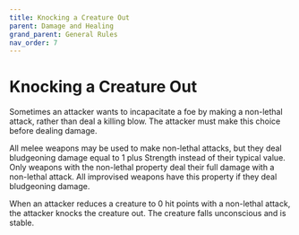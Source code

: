 ```yaml
---
title: Knocking a Creature Out
parent: Damage and Healing
grand_parent: General Rules
nav_order: 7
---
```


# Knocking a Creature Out
Sometimes an attacker wants to incapacitate a foe by making a non-lethal attack, rather than deal a killing blow. The attacker must make this choice before dealing damage.

All melee weapons may be used to make non-lethal attacks, but they deal bludgeoning damage equal to 1 plus Strength instead of their typical value. Only weapons with the non-lethal property deal their full damage with a non-lethal attack. All improvised weapons have this property if they deal bludgeoning damage.

When an attacker reduces a creature to 0 hit points with a non-lethal attack, the attacker knocks the creature out. The creature falls unconscious and is stable.
